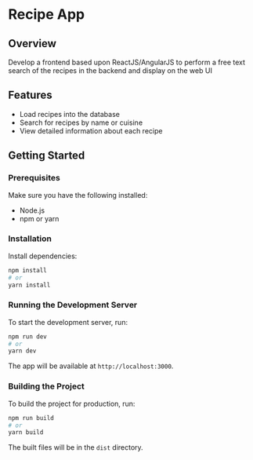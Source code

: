 # Recipe App

## Overview

Develop a frontend based upon ReactJS/AngularJS to perform a free text search of
the recipes in the backend and display on the web UI

## Features

- Load recipes into the database
- Search for recipes by name or cuisine
- View detailed information about each recipe

## Getting Started

### Prerequisites

Make sure you have the following installed:

- Node.js
- npm or yarn

### Installation

Install dependencies:

```sh
npm install
# or
yarn install
```

### Running the Development Server

To start the development server, run:

```sh
npm run dev
# or
yarn dev
```

The app will be available at `http://localhost:3000`.

### Building the Project

To build the project for production, run:

```sh
npm run build
# or
yarn build
```

The built files will be in the `dist` directory.